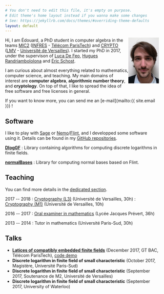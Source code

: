 ```yaml
---
# You don't need to edit this file, it's empty on purpose.
# Edit theme's home layout instead if you wanna make some changes
# See: https://jekyllrb.com/docs/themes/#overriding-theme-defaults
layout: default
---
```


<img align="right" src="photo-10x15.jpg" alt="What I look like" width="100px">

Hi, I am Édouard, a PhD student in computer algebra in the teams [MIC2](https://www.infres.telecom-paristech.fr/wp/mic2/) ([INFRES](https://www.infres.telecom-paristech.fr/wp/) - [Télécom ParisTech](https://www.telecom-paristech.fr/)) and [CRYPTO](http://lmv.math.cnrs.fr/teams/crypto/) ([LMV](http://lmv.math.cnrs.fr/) - [Université de Versailles](http://www.uvsq.fr/)). I started my PhD in 2017, under the supervison of [Luca De Feo](http://defeo.lu/), [Hugues Randriambololona](http://perso.telecom-paristech.fr/~randriam/) and [Éric Schost](https://cs.uwaterloo.ca/~eschost/).

I  am curious about almost everything related to mathematics,
computer science, and teaching. My main domains of interest are **computer
algebra**, **algorithmic number theory**, and **cryptology**. On top of
that, I like to spread the idea of free software and free licenses in general.

If you want to know more, you can send me an
[e-mail](mailto:{{ site.email }}) !

## Software

I like to play with [Sage](http://www.sagemath.org/) or
[Nemo](http://nemocas.org/)/[Flint](http://flintlib.org/), and I developped
some software using it. Details can be found in my [GitHub repositories](https://github.com/erou?tab=repositories).

[**DlogGF**](https://github.com/erou/DlogGF.jl)
: Library containing algorithms for computing discrete logarithms in finite
fields.

[**normalBases**](https://github.com/erou/normalBases)
: Library for computing normal bases based on Flint.

## Teaching

You can find more details in the [dedicated section](teaching).

2017 -- 2018
: [Cryptography (L3)](teaching/crypto-l3) (Université de Versailles, 30h)
: [Cryptography (M1)](teaching/crypto-m1) (Université de Versailles, 10h)

2016 -- 2017
: [Oral examiner in mathematics](teaching/colles) (Lycée Jacques Prévert, 36h)

2013 -- 2014
: Tutor in mathematics (Université Paris-Sud, 30h)

## Talks

* [**Latices of compatibly embedded finite fields**](talk-gtbac.pdf) (December 2017, GT BAC,
  Télécom ParisTech), [code demo](gtbac.ipynb)
* **Discrete logarithm in finite field of small characteristic** (October
  2017, Magistère, Université Paris-Sud)
* **Discrete logarithm in finite field of small characteristic** (September
  2017, Soutenance de M2, Université de Versailles)
* **Discrete logarithm in finite field of small characteristic** (September
  2017, University of Waterloo)
